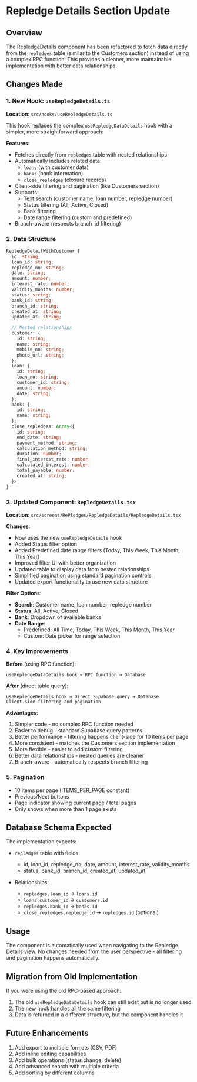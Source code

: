 # Repledge Details Section Update

## Overview
The RepledgeDetails component has been refactored to fetch data directly from the `repledges` table (similar to the Customers section) instead of using a complex RPC function. This provides a cleaner, more maintainable implementation with better data relationships.

## Changes Made

### 1. New Hook: `useRepledgeDetails.ts`
**Location**: `src/hooks/useRepledgeDetails.ts`

This hook replaces the complex `useRepledgeDataDetails` hook with a simpler, more straightforward approach:

**Features**:
- Fetches directly from `repledges` table with nested relationships
- Automatically includes related data:
  - `loans` (with customer data)
  - `banks` (bank information)
  - `close_repledges` (closure records)
- Client-side filtering and pagination (like Customers section)
- Supports:
  - Text search (customer name, loan number, repledge number)
  - Status filtering (All, Active, Closed)
  - Bank filtering
  - Date range filtering (custom and predefined)
- Branch-aware (respects branch_id filtering)

### 2. Data Structure
```typescript
RepledgeDetailWithCustomer {
  id: string;
  loan_id: string;
  repledge_no: string;
  date: string;
  amount: number;
  interest_rate: number;
  validity_months: number;
  status: string;
  bank_id: string;
  branch_id: string;
  created_at: string;
  updated_at: string;

  // Nested relationships
  customer: {
    id: string;
    name: string;
    mobile_no: string;
    photo_url: string;
  };
  loan: {
    id: string;
    loan_no: string;
    customer_id: string;
    amount: number;
    date: string;
  };
  bank: {
    id: string;
    name: string;
  };
  close_repledges: Array<{
    id: string;
    end_date: string;
    payment_method: string;
    calculation_method: string;
    duration: number;
    final_interest_rate: number;
    calculated_interest: number;
    total_payable: number;
    created_at: string;
  }>;
}
```

### 3. Updated Component: `RepledgeDetails.tsx`
**Location**: `src/screens/RePledges/RepledgeDetails/RepledgeDetails.tsx`

**Changes**:
- Now uses the new `useRepledgeDetails` hook
- Added Status filter option
- Added Predefined date range filters (Today, This Week, This Month, This Year)
- Improved filter UI with better organization
- Updated table to display data from nested relationships
- Simplified pagination using standard pagination controls
- Updated export functionality to use new data structure

**Filter Options**:
- **Search**: Customer name, loan number, repledge number
- **Status**: All, Active, Closed
- **Bank**: Dropdown of available banks
- **Date Range**:
  - Predefined: All Time, Today, This Week, This Month, This Year
  - Custom: Date picker for range selection

### 4. Key Improvements

**Before** (using RPC function):
```
useRepledgeDataDetails hook → RPC function → Database
```

**After** (direct table query):
```
useRepledgeDetails hook → Direct Supabase query → Database
Client-side filtering and pagination
```

**Advantages**:
1. Simpler code - no complex RPC function needed
2. Easier to debug - standard Supabase query patterns
3. Better performance - filtering happens client-side for 10 items per page
4. More consistent - matches the Customers section implementation
5. More flexible - easier to add custom filtering
6. Better data relationships - nested queries are cleaner
7. Branch-aware - automatically respects branch filtering

### 5. Pagination
- 10 items per page (ITEMS_PER_PAGE constant)
- Previous/Next buttons
- Page indicator showing current page / total pages
- Only shows when more than 1 page exists

## Database Schema Expected
The implementation expects:
- `repledges` table with fields:
  - id, loan_id, repledge_no, date, amount, interest_rate, validity_months
  - status, bank_id, branch_id, created_at, updated_at

- Relationships:
  - `repledges.loan_id` → `loans.id`
  - `loans.customer_id` → `customers.id`
  - `repledges.bank_id` → `banks.id`
  - `close_repledges.repledge_id` → `repledges.id` (optional)

## Usage
The component is automatically used when navigating to the Repledge Details view. No changes needed from the user perspective - all filtering and pagination happens automatically.

## Migration from Old Implementation
If you were using the old RPC-based approach:
1. The old `useRepledgeDataDetails` hook can still exist but is no longer used
2. The new hook handles all the same filtering
3. Data is returned in a different structure, but the component handles it

## Future Enhancements
1. Add export to multiple formats (CSV, PDF)
2. Add inline editing capabilities
3. Add bulk operations (status change, delete)
4. Add advanced search with multiple criteria
5. Add sorting by different columns
